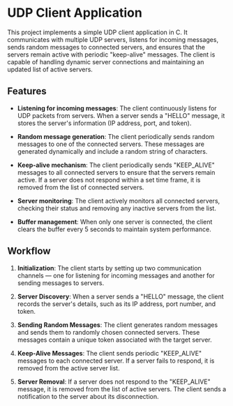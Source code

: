 # UDP Client Application

This project implements a simple UDP client application in C. It communicates with multiple UDP servers, listens for incoming messages, sends random messages to connected servers, and ensures that the servers remain active with periodic "keep-alive" messages. The client is capable of handling dynamic server connections and maintaining an updated list of active servers.

## Features

- **Listening for incoming messages**: The client continuously listens for UDP packets from servers. When a server sends a "HELLO" message, it stores the server's information (IP address, port, and token).

- **Random message generation**: The client periodically sends random messages to one of the connected servers. These messages are generated dynamically and include a random string of characters.

- **Keep-alive mechanism**: The client periodically sends "KEEP_ALIVE" messages to all connected servers to ensure that the servers remain active. If a server does not respond within a set time frame, it is removed from the list of connected servers.

- **Server monitoring**: The client actively monitors all connected servers, checking their status and removing any inactive servers from the list.

- **Buffer management**: When only one server is connected, the client clears the buffer every 5 seconds to maintain system performance.

## Workflow

1. **Initialization**: The client starts by setting up two communication channels — one for listening for incoming messages and another for sending messages to servers.

2. **Server Discovery**: When a server sends a "HELLO" message, the client records the server's details, such as its IP address, port number, and token.

3. **Sending Random Messages**: The client generates random messages and sends them to randomly chosen connected servers. These messages contain a unique token associated with the target server.

4. **Keep-Alive Messages**: The client sends periodic "KEEP_ALIVE" messages to each connected server. If a server fails to respond, it is removed from the active server list.

5. **Server Removal**: If a server does not respond to the "KEEP_ALIVE" message, it is removed from the list of active servers. The client sends a notification to the server about its disconnection.


